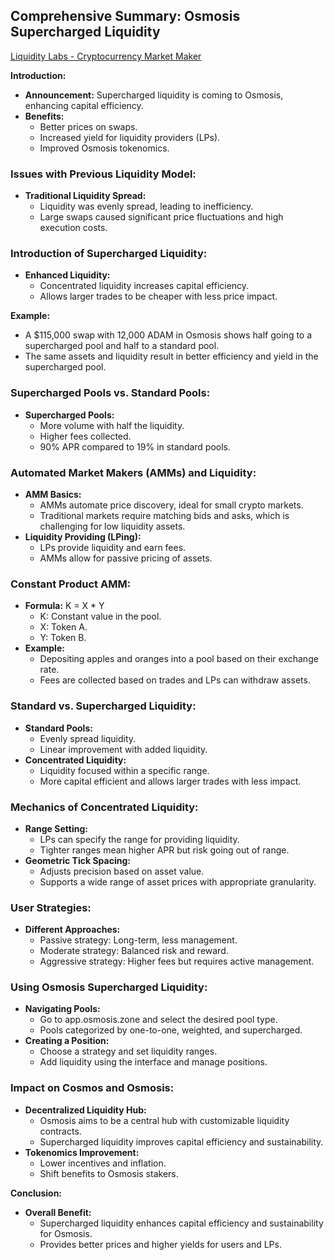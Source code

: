 
## Comprehensive Summary: Osmosis Supercharged Liquidity

[Liquidity Labs - Cryptocurrency Market Maker](https://liquiditylabs.xyz/)

**Introduction:**
- **Announcement:** Supercharged liquidity is coming to Osmosis, enhancing capital efficiency.
- **Benefits:**
  - Better prices on swaps.
  - Increased yield for liquidity providers (LPs).
  - Improved Osmosis tokenomics.

### Issues with Previous Liquidity Model:
- **Traditional Liquidity Spread:**
  - Liquidity was evenly spread, leading to inefficiency.
  - Large swaps caused significant price fluctuations and high execution costs.

### Introduction of Supercharged Liquidity:
- **Enhanced Liquidity:**
  - Concentrated liquidity increases capital efficiency.
  - Allows larger trades to be cheaper with less price impact.

**Example:**
- A $115,000 swap with 12,000 ADAM in Osmosis shows half going to a supercharged pool and half to a standard pool.
- The same assets and liquidity result in better efficiency and yield in the supercharged pool.

### Supercharged Pools vs. Standard Pools:
- **Supercharged Pools:**
  - More volume with half the liquidity.
  - Higher fees collected.
  - 90% APR compared to 19% in standard pools.

### Automated Market Makers (AMMs) and Liquidity:
- **AMM Basics:**
  - AMMs automate price discovery, ideal for small crypto markets.
  - Traditional markets require matching bids and asks, which is challenging for low liquidity assets.
- **Liquidity Providing (LPing):**
  - LPs provide liquidity and earn fees.
  - AMMs allow for passive pricing of assets.

### Constant Product AMM:
- **Formula:** K = X * Y
  - K: Constant value in the pool.
  - X: Token A.
  - Y: Token B.
- **Example:**
  - Depositing apples and oranges into a pool based on their exchange rate.
  - Fees are collected based on trades and LPs can withdraw assets.

### Standard vs. Supercharged Liquidity:
- **Standard Pools:**
  - Evenly spread liquidity.
  - Linear improvement with added liquidity.
- **Concentrated Liquidity:**
  - Liquidity focused within a specific range.
  - More capital efficient and allows larger trades with less impact.

### Mechanics of Concentrated Liquidity:
- **Range Setting:**
  - LPs can specify the range for providing liquidity.
  - Tighter ranges mean higher APR but risk going out of range.
- **Geometric Tick Spacing:**
  - Adjusts precision based on asset value.
  - Supports a wide range of asset prices with appropriate granularity.

### User Strategies:
- **Different Approaches:**
  - Passive strategy: Long-term, less management.
  - Moderate strategy: Balanced risk and reward.
  - Aggressive strategy: Higher fees but requires active management.

### Using Osmosis Supercharged Liquidity:
- **Navigating Pools:**
  - Go to app.osmosis.zone and select the desired pool type.
  - Pools categorized by one-to-one, weighted, and supercharged.
- **Creating a Position:**
  - Choose a strategy and set liquidity ranges.
  - Add liquidity using the interface and manage positions.

### Impact on Cosmos and Osmosis:
- **Decentralized Liquidity Hub:**
  - Osmosis aims to be a central hub with customizable liquidity contracts.
  - Supercharged liquidity improves capital efficiency and sustainability.
- **Tokenomics Improvement:**
  - Lower incentives and inflation.
  - Shift benefits to Osmosis stakers.

**Conclusion:**
- **Overall Benefit:**
  - Supercharged liquidity enhances capital efficiency and sustainability for Osmosis.
  - Provides better prices and higher yields for users and LPs.
